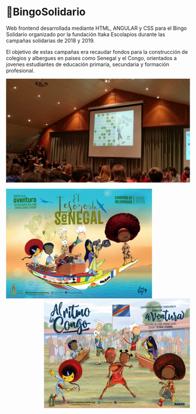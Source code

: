 # 🎰BingoSolidario

Web frontend desarrollada mediante HTML, ANGULAR y CSS para el Bingo Solidario organizado por la fundación Itaka Escolapios durante las campañas solidarias de 2018 y 2019.

El objetivo de estas campañas era recaudar fondos para la construcción de colegios y albergues en paises como Senegal y el Congo, orientados a jovenes estudiantes de educación primaria, secundaria y formación profesional.

<p align="center">
  <img src="https://github.com/serNAVARRO7/BingoSolidario/blob/master/fotoBingo.jpeg">
</p>

  <img align="left" height="300" width="400" src="https://github.com/serNAVARRO7/BingoSolidario/blob/master/cartelSenegal18.PNG">
<p align="right">
  <img height="300" width="400" src="https://github.com/serNAVARRO7/BingoSolidario/blob/master/cartelCongo19.PNG">
</p>

